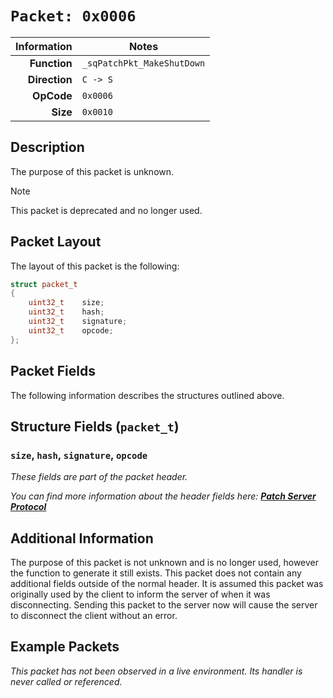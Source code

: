# `Packet: 0x0006`

| Information | Notes |
| ---: | --- |
| **Function**  | `_sqPatchPkt_MakeShutDown` |
| **Direction** | `C -> S` |
| **OpCode**    | `0x0006` |
| **Size**      | `0x0010` |

## Description

The purpose of this packet is unknown.

> [!NOTE]
> This packet is deprecated and no longer used.

## Packet Layout

The layout of this packet is the following:

```cpp
struct packet_t
{
    uint32_t    size;
    uint32_t    hash;
    uint32_t    signature;
    uint32_t    opcode;
};
```

## Packet Fields

The following information describes the structures outlined above.

## Structure Fields (`packet_t`)

### `size`, `hash`, `signature`, `opcode`

_These fields are part of the packet header._

_You can find more information about the header fields here: [**Patch Server Protocol**](/patch/protocol.md)_

## Additional Information

The purpose of this packet is not unknown and is no longer used, however the function to generate it still exists. This packet does not contain any additional fields outside of the normal header. It is assumed this packet was originally used by the client to inform the server of when it was disconnecting. Sending this packet to the server now will cause the server to disconnect the client without an error.

## Example Packets

_This packet has not been observed in a live environment. Its handler is never called or referenced._
